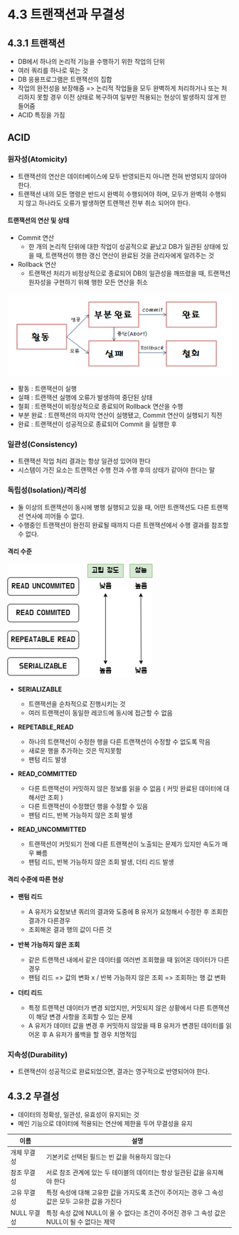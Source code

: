 # 4.3 트랜잭션과 무결성

## 4.3.1 트랜잭션

- DB에서 하나의 논리적 기능을 수행하기 위한 작업의 단위
- 여러 쿼리를 하나로 묶는 것
- DB 응용프로그램은 트랜잭션의 집합
- 작업의 완전성을 보장해줌 => 논리적 작업들을 모두 완벽하게 처리하거나 또는 처리하지 못할 경우 이전 상태로 복구하여 일부만 적용되는 현상이 발생하지 않게 만들어줌
- ACID 특징을 가짐

## ACID

### 원자성(Atomicity)

- 트랜잭션의 연산은 데이터베이스에 모두 반영되든지 아니면 전혀 반영되지 않아야 한다.
- 트랜잭션 내의 모든 명령은 반드시 완벽히 수행되어야 하며, 모두가 완벽히 수행되지 않고 하나라도 오류가 발생하면 트랜잭션 전부 취소 되어야 한다.

#### 트랜잭션의 연산 및 상태

- Commit 연산
  - 한 개의 논리적 단위에 대한 작업이 성공적으로 끝났고 DB가 일관된 상태에 있을 때, 트랜잭션이 행한 갱신 연산이 완료된 것을 관리자에게 알려주는 것
- Rollback 연산
  - 트랜잭션 처리가 비정상적으로 종료되어 DB의 일관성을 깨뜨렸을 때, 트랜잭션 원자성을 구현하기 위해 행한 모든 연산을 취소

![Tran](image.png)

- 활동 : 트랜잭션이 실행
- 실패 : 트랜잭션 실행에 오류가 발생하여 중단된 상태
- 철회 : 트랜잭션이 비정상적으로 종료되어 Rollback 연산을 수행
- 부분 완료 : 트랜잭션의 마지막 연산이 실행됐고, Commit 연산이 실행되기 직전
- 완료 : 트랜잭션이 성공적으로 종료되어 Commit 을 실행한 후

### 일관성(Consistency)

- 트랜잭션 작업 처리 결과는 항상 일관성 있어야 한다
- 시스템이 가진 요소는 트랜잭션 수행 전과 수행 후의 상태가 같아야 한다는 말

### 독립성(Isolation)/격리성

- 둘 이상의 트랜잭션이 동시에 병행 실행되고 있을 때, 어떤 트랜잭션도 다른 트랜잭션 연사에 끼어들 수 없다.
- 수행중인 트랜잭션이 완전히 완료될 때까지 다른 트랜잭션에서 수행 결과를 참조할 수 없다.

#### 격리 수준

![Isolation](image-1.png)

- **SERIALIZABLE**

  - 트랜잭션을 순차적으로 진행시키는 것
  - 여러 트랜잭션이 동일한 레코드에 동시에 접근할 수 없음

- **REPETABLE_READ**

  - 하나의 트랜잭션이 수정한 행을 다른 트랜잭션이 수정할 수 없도록 막음
  - 새로운 행을 추가하는 것은 막지못함
  - 팬텀 리드 발생

- **READ_COMMITTED**

  - 다른 트랜잭션이 커밋하지 않은 정보를 읽을 수 없음 ( 커밋 완료된 데이터에 대해서만 조회 )
  - 다른 트랜잭션이 수정했던 행을 수정할 수 있음
  - 팬텀 리드, 반복 가능하지 않은 조회 발생

- **READ_UNCOMMITTED**
  - 트랜잭션이 커밋되기 전에 다른 트랜잭션이 노출되는 문제가 있지만 속도가 매우 빠름
  - 팬텀 리드, 반복 가능하지 않은 조회 발생, 더티 리드 발생

#### 격리 수준에 따른 현상

- **팬텀 리드**

  - A 유저가 요청보낸 쿼리의 결과와 도중에 B 유저가 요청해서 수정한 후 조회한 결과가 다른경우
  - 조회해온 결과 행의 값이 다른 것

- **반복 가능하지 않은 조회**

  - 같은 트랜잭션 내에서 같은 데이터를 여러번 조회했을 때 읽어온 데이터가 다른 경우
  - 팬텀 리드 => 값의 변화 x / 반복 가능하지 않은 조회 => 조회하는 행 값 변화

- **더티 리드**
  - 특정 트랜잭션 데이터가 변경 되었지만, 커밋되지 않은 상황에서 다른 트랜잭션이 해당 변경 사항을 조회할 수 있는 문제
  - A 유저가 데이터 값을 변경 후 커밋하지 않았을 때 B 유저가 변경된 데이터를 읽어온 후 A 유저가 롤백을 할 경우 치명적임

### 지속성(Durability)

- 트랜잭션이 성공적으로 완료되었으면, 결과는 영구적으로 반영되어야 한다.

## 4.3.2 무결성

- 데이터의 정확성, 일관성, 유효성이 유지되는 것
- 메인 기능으로 데이터에 적용되는 연산에 제한을 두어 무결성을 유지

| 이름        | 설명                                                                                            |
| ----------- | ----------------------------------------------------------------------------------------------- |
| 개체 무결성 | 기본키로 선택된 필드는 빈 값을 허용하지 않는다                                                  |
| 참조 무결성 | 서로 참조 관계에 있는 두 테이블의 데이터는 항상 일관된 값을 유지해야 한다                       |
| 고유 무결성 | 특정 속성에 대해 고유한 값을 가지도록 조건이 주어지는 경우 그 속성 값은 모두 고유한 값을 가진다 |
| NULL 무결성 | 특정 속성 값에 NULL이 올 수 없다는 조건이 주어진 경우 그 속성 값은 NULL이 될 수 없다는 제약     |
